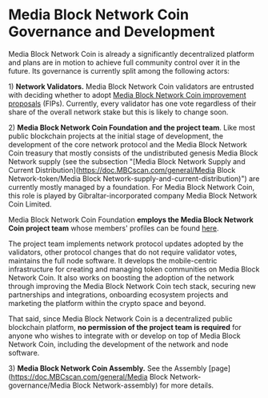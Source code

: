 # Media Block Network Coin Governance and Development

Media Block Network Coin is already a significantly decentralized platform and plans are in motion to achieve full community control over it in the future. Its governance is currently split among the following actors:

1\) **Network Validators.** Media Block Network Coin validators are entrusted with deciding whether to adopt [Media Block Network Coin improvement proposals](https://doc.MBCscan.com/general/fips) (FIPs).  Currently, every validator has one vote regardless of their share of the overall network stake but this is likely to change soon.

2\) **Media Block Network Coin Foundation and the project team**. Like most public blockchain projects at the initial stage of development, the development of the core network protocol and the Media Block Network Coin treasury that mostly consists of the undistributed genesis Media Block Network supply (see the subsection "[Media Block Network Supply and Current Distribution](https://doc.MBCscan.com/general/Media Block Network-token/Media Block Network-supply-and-current-distribution)") are currently mostly managed by a foundation. For Media Block Network Coin, this role is played by Gibraltar-incorporated company Media Block Network Coin Limited.

Media Block Network Coin Foundation **employs the Media Block Network Coin project team** whose members' profiles can be found [here](https://MBCscan.com/about).

The project team implements network protocol updates adopted by the validators, other protocol changes that do not require validator votes, maintains the full node software. It develops the mobile-centric infrastructure for creating and managing token communities on Media Block Network Coin. It also works on boosting the adoption of the network through improving the Media Block Network Coin tech stack, securing new partnerships and integrations, onboarding ecosystem projects and marketing the platform within the crypto space and beyond.

That said, since Media Block Network Coin is a decentralized public blockchain platform, **no permission of the project team is required** for anyone who wishes to integrate with or develop on top of Media Block Network Coin, including the development of the network and node software.

3\) **Media Block Network Coin Assembly.** See the Assembly [page](https://doc.MBCscan.com/general/Media Block Network-governance/Media Block Network-assembly) for more details.  &#x20;
